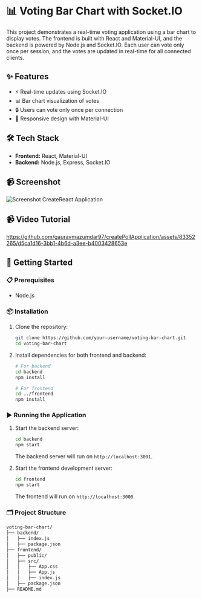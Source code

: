 # 📊 Voting Bar Chart with Socket.IO

This project demonstrates a real-time voting application using a bar chart to display votes. The frontend is built with React and Material-UI, and the backend is powered by Node.js and Socket.IO. Each user can vote only once per session, and the votes are updated in real-time for all connected clients.

## ✨ Features

- ⚡ Real-time updates using Socket.IO
- 📊 Bar chart visualization of votes
- 🔒 Users can vote only once per connection
- 📱 Responsive design with Material-UI

## 🛠️ Tech Stack

- **Frontend:** React, Material-UI
- **Backend:** Node.js, Express, Socket.IO

## 📹 Screenshot

![Screenshot CreateReact Application](https://github.com/gauravmazumdar97/createPollApplication/assets/83352265/8531ac0b-ef4d-4fe3-ab93-3d239257b265)


## 📹 Video Tutorial

https://github.com/gauravmazumdar97/createPollApplication/assets/83352265/d5ca1d16-3bb1-4b6d-a3ee-b4003428653e



## 🚀 Getting Started

### 📋 Prerequisites

- Node.js

### 📦 Installation

1. Clone the repository:

    ```bash
    git clone https://github.com/your-username/voting-bar-chart.git
    cd voting-bar-chart
    ```

2. Install dependencies for both frontend and backend:

    ```bash
    # For backend
    cd backend
    npm install
    
    # For frontend
    cd ../frontend
    npm install
    ```

### ▶️ Running the Application

1. Start the backend server:

    ```bash
    cd backend
    npm start
    ```

    The backend server will run on `http://localhost:3001`.

2. Start the frontend development server:

    ```bash
    cd frontend
    npm start
    ```

    The frontend will run on `http://localhost:3000`.

### 🗂️ Project Structure

```markdown
voting-bar-chart/
├── backend/
│   ├── index.js
│   ├── package.json
├── frontend/
│   ├── public/
│   ├── src/
│   │   ├── App.css
│   │   ├── App.js
│   │   ├── index.js
│   ├── package.json
├── README.md
